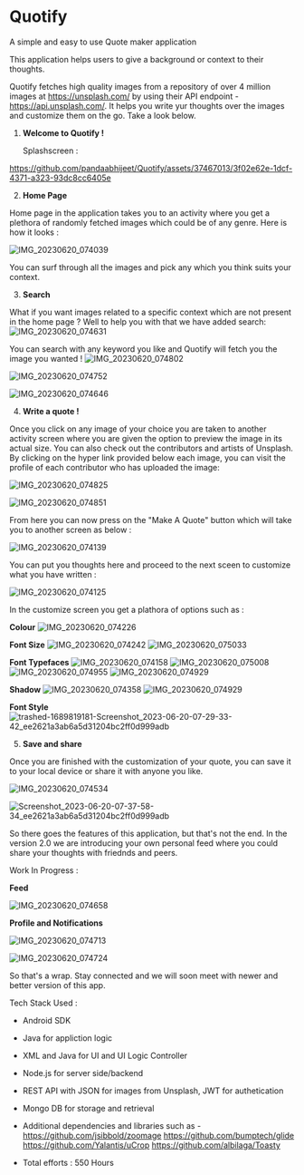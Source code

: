 # Quotify
A simple and easy to use Quote maker application

This application helps users to give a background or context to their thoughts.

Quotify fetches high quality images from a repository of over 4 million images at https://unsplash.com/ by using their API endpoint - https://api.unsplash.com/. It helps you write yur thoughts over the images and customize them on the go.
Take a look below.

1. **Welcome to Quotify !**

   Splashscreen : 
   
https://github.com/pandaabhijeet/Quotify/assets/37467013/3f02e62e-1dcf-4371-a323-93dc8cc6405e

2. **Home Page**

Home page in the application takes you to an activity where you get a plethora of randomly fetched images which could be of any genre. Here is how it looks :
   
![IMG_20230620_074039](https://github.com/pandaabhijeet/Quotify/assets/37467013/7a45207f-537a-40a4-8533-284eac12ea6f)

You can surf through all the images and pick any which you think suits your context.

3. **Search**

What if you want images related to a specific context which are not present in the home page ? Well to help you with that we have added search:
![IMG_20230620_074631](https://github.com/pandaabhijeet/Quotify/assets/37467013/7bfd2842-c72e-4ee3-be59-b502911636c6)

You can search with any keyword you like and Quotify will fetch you the image you wanted !
![IMG_20230620_074802](https://github.com/pandaabhijeet/Quotify/assets/37467013/4e4768c7-f928-49ab-aada-0576c61bb727)

![IMG_20230620_074752](https://github.com/pandaabhijeet/Quotify/assets/37467013/cb1c6799-3cd9-4914-998a-0bceaf0fda2d)

![IMG_20230620_074646](https://github.com/pandaabhijeet/Quotify/assets/37467013/59fb0349-4e6c-49ab-ae77-bb271b35d427)


4. **Write a quote !**

Once you click on any image of your choice you are taken to another activity screen where you are given the option to preview the image in its actual size.
You can also check out the contributors and artists of Unsplash. By clicking on the hyper link provided below each image, you can visit the profile of each contributor who has uploaded the image:

![IMG_20230620_074825](https://github.com/pandaabhijeet/Quotify/assets/37467013/23a5af79-abb4-45b7-a075-7a86692c4341)

![IMG_20230620_074851](https://github.com/pandaabhijeet/Quotify/assets/37467013/e1e1792d-832d-4c19-ae18-d52b4f1e8658)


From here you can now press on the "Make A Quote" button which will take you to another screen as below :

![IMG_20230620_074139](https://github.com/pandaabhijeet/Quotify/assets/37467013/f9837df5-6a0d-46df-b3d3-c36c1e28048d)

You can put you thoughts here and proceed to the next sceen to customize what you have written :

![IMG_20230620_074125](https://github.com/pandaabhijeet/Quotify/assets/37467013/8afb6058-dfd2-473b-9a90-e664fb4a50bc)


 In the customize screen you get a plathora of options such as :
 
 **Colour**
 ![IMG_20230620_074226](https://github.com/pandaabhijeet/Quotify/assets/37467013/fbad772e-0f4e-4637-95ad-5711cd008d3c)

**Font Size**
![IMG_20230620_074242](https://github.com/pandaabhijeet/Quotify/assets/37467013/e685ad1d-658b-45d7-8eb6-bf50836c9e04)
![IMG_20230620_075033](https://github.com/pandaabhijeet/Quotify/assets/37467013/c11fbe87-1193-4bf8-845b-918688e2e0da)

**Font Typefaces**
![IMG_20230620_074158](https://github.com/pandaabhijeet/Quotify/assets/37467013/1ca785fa-2579-4273-be51-4500ba1b811f)
![IMG_20230620_075008](https://github.com/pandaabhijeet/Quotify/assets/37467013/92e6cbd2-0736-4912-b3b7-8579ec117092)
![IMG_20230620_074955](https://github.com/pandaabhijeet/Quotify/assets/37467013/7148f839-4803-45b7-b1fe-eb00fb84143b)
![IMG_20230620_074929](https://github.com/pandaabhijeet/Quotify/assets/37467013/4ab3e4ba-7139-4cd2-9eb7-1d551d4dd358)

**Shadow**
![IMG_20230620_074358](https://github.com/pandaabhijeet/Quotify/assets/37467013/df97c482-0f3b-4b8e-ab0c-ba0dbb98ccca)
![IMG_20230620_074929](https://github.com/pandaabhijeet/Quotify/assets/37467013/d7c6362a-ebce-42fe-9d6e-3cb6949094a1)

**Font Style**
![trashed-1689819181-Screenshot_2023-06-20-07-29-33-42_ee2621a3ab6a5d31204bc2ff0d999adb](https://github.com/pandaabhijeet/Quotify/assets/37467013/2386c6b6-9451-4ed7-97a5-c865741615bf)


5. **Save and share**

Once you are finished with the customization of your quote, you can save it to your local device or share it with anyone you like.

![IMG_20230620_074534](https://github.com/pandaabhijeet/Quotify/assets/37467013/7d20778e-24fd-42c4-8d10-b1c6623b6a99)

![Screenshot_2023-06-20-07-37-58-34_ee2621a3ab6a5d31204bc2ff0d999adb](https://github.com/pandaabhijeet/Quotify/assets/37467013/46d16611-74a1-44b2-918c-ddd7b415cd3e)


So there goes the features of this application, but that's not the end. In the version 2.0 we are introducing your own personal feed where you could share your thoughts with friednds and peers.

Work In Progress :

**Feed**

![IMG_20230620_074658](https://github.com/pandaabhijeet/Quotify/assets/37467013/a3e26be7-7845-4aca-8dd4-2258c57de506)

**Profile and Notifications**

![IMG_20230620_074713](https://github.com/pandaabhijeet/Quotify/assets/37467013/f399fa9e-7515-425b-92cb-323543d5afd6)

![IMG_20230620_074724](https://github.com/pandaabhijeet/Quotify/assets/37467013/ec02164c-6619-4e9e-b39f-bcd6785af48d)



So that's a wrap. Stay connected and we will soon meet with newer and better version of this app.


Tech Stack Used :

- Android SDK
- Java for appliction logic 
- XML and Java for UI and UI Logic Controller
-  Node.js for server side/backend
-  REST API with JSON for images from Unsplash, JWT for authetication
-  Mongo DB for storage and retrieval
-  Additional dependencies and libraries such as - 
   https://github.com/jsibbold/zoomage
   https://github.com/bumptech/glide
   https://github.com/Yalantis/uCrop
   https://github.com/albilaga/Toasty
   
-  Total efforts  : 550 Hours
   






